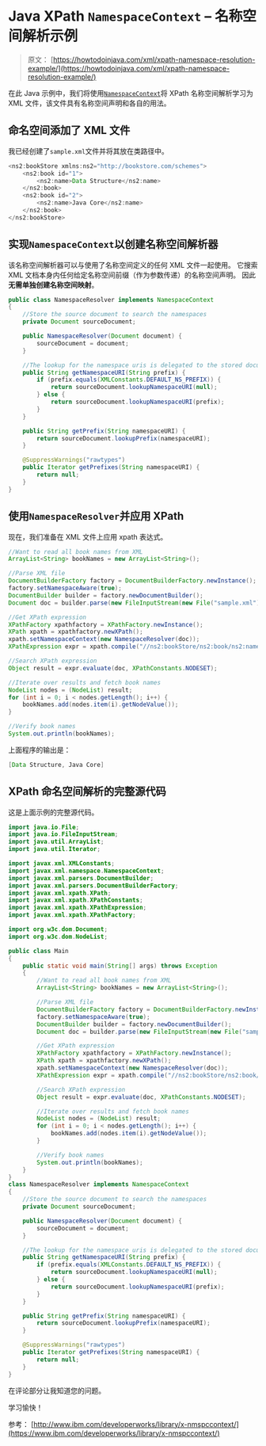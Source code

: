 # Java XPath `NamespaceContext` – 名称空间解析示例

> 原文： [https://howtodoinjava.com/xml/xpath-namespace-resolution-example/](https://howtodoinjava.com/xml/xpath-namespace-resolution-example/)

在此 Java 示例中，我们将使用[`NamespaceContext`](https://docs.oracle.com/javase/7/docs/api/javax/xml/namespace/NamespaceContext.html)将 XPath 名称空间解析学习为 XML 文件，该文件具有名称空间声明和各自的用法。

## 命名空间添加了 XML 文件

我已经创建了`sample.xml`文件并将其放在类路径中。

```java
<ns2:bookStore xmlns:ns2="http://bookstore.com/schemes">
	<ns2:book id="1">
		<ns2:name>Data Structure</ns2:name>
	</ns2:book>
	<ns2:book id="2">
		<ns2:name>Java Core</ns2:name>
	</ns2:book>
</ns2:bookStore>

```

## 实现`NamespaceContext`以创建名称空间解析器

该名称空间解析器可以与使用了名称空间定义的任何 XML 文件一起使用。 它搜索 XML 文档本身内任何给定名称空间前缀（作为参数传递）的名称空间声明。 因此**无需单独创建名称空间映射**。

```java
public class NamespaceResolver implements NamespaceContext 
{
	//Store the source document to search the namespaces
    private Document sourceDocument;

    public NamespaceResolver(Document document) {
        sourceDocument = document;
    }

    //The lookup for the namespace uris is delegated to the stored document.
    public String getNamespaceURI(String prefix) {
        if (prefix.equals(XMLConstants.DEFAULT_NS_PREFIX)) {
            return sourceDocument.lookupNamespaceURI(null);
        } else {
            return sourceDocument.lookupNamespaceURI(prefix);
        }
    }

    public String getPrefix(String namespaceURI) {
        return sourceDocument.lookupPrefix(namespaceURI);
    }

    @SuppressWarnings("rawtypes")
	public Iterator getPrefixes(String namespaceURI) {
        return null;
    }
}

```

## 使用`NamespaceResolver`并应用 XPath

现在，我们准备在 XML 文件上应用 xpath 表达式。

```java
//Want to read all book names from XML
ArrayList<String> bookNames = new ArrayList<String>();

//Parse XML file
DocumentBuilderFactory factory = DocumentBuilderFactory.newInstance();
factory.setNamespaceAware(true); 
DocumentBuilder builder = factory.newDocumentBuilder();
Document doc = builder.parse(new FileInputStream(new File("sample.xml")));

//Get XPath expression
XPathFactory xpathfactory = XPathFactory.newInstance();
XPath xpath = xpathfactory.newXPath();
xpath.setNamespaceContext(new NamespaceResolver(doc));
XPathExpression expr = xpath.compile("//ns2:bookStore/ns2:book/ns2:name/text()"); 

//Search XPath expression
Object result = expr.evaluate(doc, XPathConstants.NODESET);

//Iterate over results and fetch book names
NodeList nodes = (NodeList) result;
for (int i = 0; i < nodes.getLength(); i++) {
	bookNames.add(nodes.item(i).getNodeValue());
}

//Verify book names
System.out.println(bookNames);

```

上面程序的输出是：

```java
[Data Structure, Java Core]
```

## XPath 命名空间解析的完整源代码

这是上面示例的完整源代码。

```java
import java.io.File;
import java.io.FileInputStream;
import java.util.ArrayList;
import java.util.Iterator;

import javax.xml.XMLConstants;
import javax.xml.namespace.NamespaceContext;
import javax.xml.parsers.DocumentBuilder;
import javax.xml.parsers.DocumentBuilderFactory;
import javax.xml.xpath.XPath;
import javax.xml.xpath.XPathConstants;
import javax.xml.xpath.XPathExpression;
import javax.xml.xpath.XPathFactory;

import org.w3c.dom.Document;
import org.w3c.dom.NodeList;

public class Main 
{
	public static void main(String[] args) throws Exception 
	{
		//Want to read all book names from XML
		ArrayList<String> bookNames = new ArrayList<String>();

		//Parse XML file
		DocumentBuilderFactory factory = DocumentBuilderFactory.newInstance();
        factory.setNamespaceAware(true); 
        DocumentBuilder builder = factory.newDocumentBuilder();
        Document doc = builder.parse(new FileInputStream(new File("sample.xml")));

        //Get XPath expression
        XPathFactory xpathfactory = XPathFactory.newInstance();
        XPath xpath = xpathfactory.newXPath();
        xpath.setNamespaceContext(new NamespaceResolver(doc));
        XPathExpression expr = xpath.compile("//ns2:bookStore/ns2:book/ns2:name/text()"); 

        //Search XPath expression
        Object result = expr.evaluate(doc, XPathConstants.NODESET);

        //Iterate over results and fetch book names
        NodeList nodes = (NodeList) result;
        for (int i = 0; i < nodes.getLength(); i++) {
        	bookNames.add(nodes.item(i).getNodeValue());
        }

        //Verify book names
        System.out.println(bookNames);
	}
}
class NamespaceResolver implements NamespaceContext 
{
	//Store the source document to search the namespaces
    private Document sourceDocument;

    public NamespaceResolver(Document document) {
        sourceDocument = document;
    }

    //The lookup for the namespace uris is delegated to the stored document.
    public String getNamespaceURI(String prefix) {
        if (prefix.equals(XMLConstants.DEFAULT_NS_PREFIX)) {
            return sourceDocument.lookupNamespaceURI(null);
        } else {
            return sourceDocument.lookupNamespaceURI(prefix);
        }
    }

    public String getPrefix(String namespaceURI) {
        return sourceDocument.lookupPrefix(namespaceURI);
    }

    @SuppressWarnings("rawtypes")
	public Iterator getPrefixes(String namespaceURI) {
        return null;
    }
}

```

在评论部分让我知道您的问题。

学习愉快！

参考： [http://www.ibm.com/developerworks/library/x-nmspccontext/](https://www.ibm.com/developerworks/library/x-nmspccontext/)